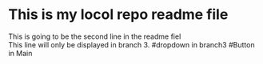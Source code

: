 # This is my locol repo readme file <br>
This is going to be the second line in the readme fiel <br>
This line will only be displayed in branch 3.
#dropdown in branch3
#Button in Main
